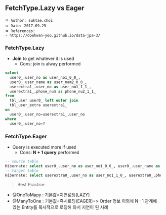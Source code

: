 ## FetchType.Lazy vs Eager

```
ㅁ Author: suktae.choi
ㅁ Date: 2017.09.25
ㅁ References:
- https://doohwan-yoo.github.io/data-jpa-3/
```

### FetchType.Lazy
- **Join** to get whatever it is used
  - Cons: join is alway performed

```sql
select
  user0_.user_no as user_no1_0_0_,
  user0_.user_name as user_nam2_0_0_,
  userextra1_.user_no as user_no1_1_1_,
  userextra1_.phone_num as phone_nu2_1_1_
from
  tbl_user user0_ left outer join
  tbl_user_extra userextra1_
on
  user0_.user_no=userextra1_.user_no
where
  user0_.user_no=?
```

### FetchType.Eager
- Query is executed more if used
  - Cons: **N + 1 query** performed

```sql
-- source table
Hibernate: select user0_.user_no as user_no1_0_0_, user0_.user_name as user_nam2_0_0_ from tbl_user user0_ where user0_.user_no=?
-- target table
Hibernate: select userextra0_.user_no as user_no1_1_0_, userextra0_.phone_num as phone_nu2_1_0_ from tbl_user_extra userextra0_ where userextra0_.user_no=?
```

> Best Practice

- @OneToMapy : 기본값=지연로딩(LAZY)
- @ManyToOne : 기본값=즉시로딩(EAGER)=> Order 정보 이외에 N : 1 관계에 있는 Entity를 묵시적으로 로딩해 와서 지연이 된 사례
